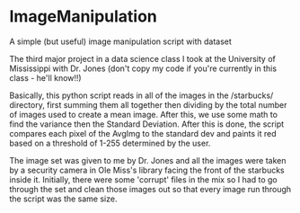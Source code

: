 # ImageManipulation
A simple (but useful) image manipulation script with dataset


The third major project in a data science class I took at the University of Mississippi with Dr. Jones (don't copy my code if
you're currently in this class - he'll know!!)

Basically, this python script reads in all of the images in the /starbucks/ directory, first summing them all together then
dividing by the total number of images used to create a mean image. After this, we use some math to find the variance then the
Standard Deviation. After this is done, the script compares each pixel of the AvgImg to the standard dev and paints it red
based on a threshold of 1-255 determined by the user.

The image set was given to me by Dr. Jones and all the images were taken by a security camera in Ole Miss's library facing the 
front of the starbucks inside it. Initially, there were some 'corrupt' files in the mix so I had to go through the set and clean
those images out so that every image run through the script was the same size.
